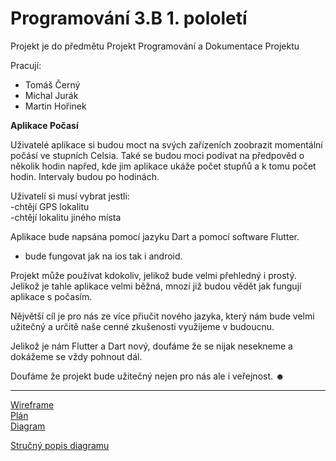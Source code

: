 # Programování 3.B 1. pololetí
 
 Projekt je do předmětu Projekt Programování a Dokumentace Projektu
 
Pracují:
- Tomáš Černý
- Michal Jurák
- Martin Hořinek

<b>Aplikace Počasí</b>

Uživatelé aplikace si budou moct na svých zařízeních zoobrazit momentální počásí ve stupních Celsia. 
Také se budou moci podívat na předpověd o několik hodin napřed, kde jim aplikace ukáže počet stupňů a k tomu počet hodin. 
Intervaly budou po hodinách.

Uživatelí si musí vybrat jestli:
 <br>
-chtějí GPS lokalitu
<br>
-chtějí lokalitu jiného místa

Aplikace bude napsána pomocí jazyku Dart a pomocí software Flutter.
- bude fungovat jak na ios tak i android.

Projekt může používat kdokoliv, jelikož bude velmi přehledný i prostý. Jelikož je tahle aplikace velmi běžná, mnozí již budou vědět jak fungují aplikace s počasím. 

Nějvětší cíl je pro nás ze více přiučit nového jazyka, který nám bude velmi užitečný a určitě naše cenné zkušenosti využijeme v budoucnu.

Jelikož je nám Flutter a Dart nový, doufáme že se nijak nesekneme a dokážeme se vždy pohnout dál. 

Doufáme že projekt bude užitečný nejen pro nás ale i veřejnost.
☻
<hr>
<a href="https://github.com/Tombabomba/Projekt_PRJ_3B/tree/main/DOC/Wireframe">Wireframe</a>
<br>
<a href="https://github.com/Tombabomba/Projekt_PRJ_3B/blob/main/DOC/plan/plan.md.md">Plán</a>
<br>
<a href="https://github.com/Tombabomba/Projekt_PRJ_3B/blob/main/DOC/Use%20Case%20diagram%201.PNG">Diagram</a>

<a href="https://github.com/Tombabomba/Projekt_PRJ_3B/blob/main/DOC/01-ui-desig.md">Stručný popis diagramu</a>
